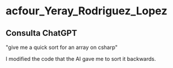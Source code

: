 # acfour_Yeray_Rodriguez_Lopez
## Consulta ChatGPT

"give me a quick sort for an array on csharp"

I modified the code that the AI gave me to sort it backwards.
